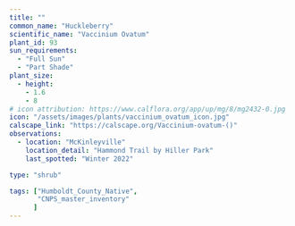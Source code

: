 ```yaml
---
title: ""
common_name: "Huckleberry" 
scientific_name: "Vaccinium Ovatum"
plant_id: 93
sun_requirements:
  - "Full Sun"
  - "Part Shade"
plant_size:
  - height: 
    - 1.6
    - 8
# icon attribution: https://www.calflora.org/app/up/mg/8/mg2432-0.jpg 
icon: "/assets/images/plants/vaccinium_ovatum_icon.jpg" 
calscape_link: "https://calscape.org/Vaccinium-ovatum-()"
observations: 
  - location: "McKinleyville"
    location_detail: "Hammond Trail by Hiller Park" 
    last_spotted: "Winter 2022"

type: "shrub"

tags: ["Humboldt_County_Native",
       "CNPS_master_inventory"
      ]
---
```



